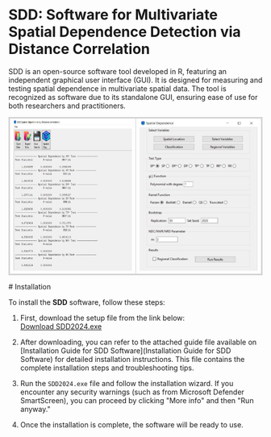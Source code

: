 # SDD: Software for Multivariate Spatial Dependence Detection via Distance Correlation
SDD is an open-source software tool developed in R, featuring an independent graphical user interface (GUI). It is designed for measuring and testing spatial dependence in multivariate spatial data. The tool is recognized as software due to its standalone GUI, ensuring ease of use for both researchers and practitioners.

<div align="center">
  <table cellpadding="10" cellspacing="0" style="border: 2px solid lightgray; border-collapse: collapse;">
    <tr>
      <td align="center" style="border: 1px solid lightgray;">
        <img src="paper/SDD3.jpg" width="300" height="300">
      </td>
      <td align="center" style="border: 1px solid lightgray;">
        <img src="paper/SDD2.jpg" width="300" height="300">
      </td>
    </tr>
  </table>
</div>
# Installation

To install the **SDD** software, follow these steps:

1. First, download the setup file from the link below:  
   [Download SDD2024.exe](https://statisme.com/Content/softs/SDD2024.exe)

2. After downloading, you can refer to the attached guide file available on [Installation Guide for SDD Software](Installation Guide for SDD Software) for detailed installation instructions. This file contains the complete installation steps and troubleshooting tips.

3. Run the `SDD2024.exe` file and follow the installation wizard. If you encounter any security warnings (such as from Microsoft Defender SmartScreen), you can proceed by clicking "More info" and then "Run anyway."

4. Once the installation is complete, the software will be ready to use.
